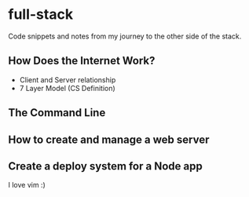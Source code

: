 # full-stack
Code snippets and notes from my journey to the other side of the stack.

## How Does the Internet Work?
- Client and Server relationship
- 7 Layer Model (CS Definition)

## The Command Line

## How to create and manage a web server

## Create a deploy system for a Node app

I love vim :)
